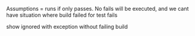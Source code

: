 Assumptions = runs if only passes. No fails will be executed, and we cant have situation where build failed for test fails

show ignored with exception without failing build